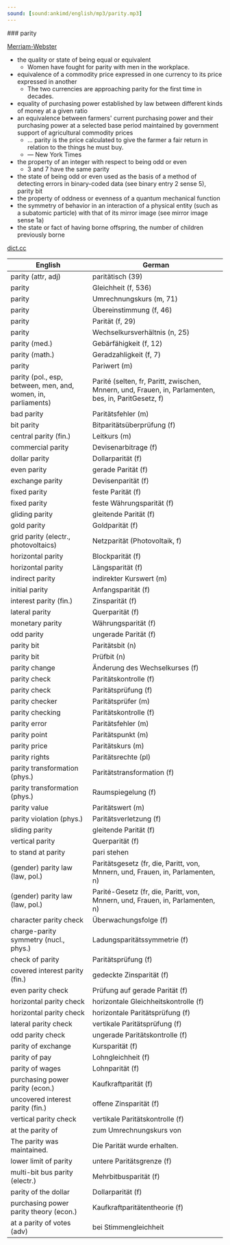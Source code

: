 ```yaml
---
sound: [sound:ankimd/english/mp3/parity.mp3]
---
```


\### parity

[Merriam-Webster](https://www.merriam-webster.com/dictionary/parity)

- the quality or state of being equal or equivalent
    - Women have fought for parity with men in the workplace.
- equivalence of a commodity price expressed in one currency to its price expressed in another
    - The two currencies are approaching parity for the first time in decades.
- equality of purchasing power established by law between different kinds of money at a given ratio
- an equivalence between farmers' current purchasing power and their purchasing power at a selected base period maintained by government support of agricultural commodity prices
    - … parity is the price calculated to give the farmer a fair return in relation to the things he must buy.
    - — New York Times
- the property of an integer with respect to being odd or even
    - 3 and 7 have the same parity
- the state of being odd or even used as the basis of a method of detecting errors in binary-coded data (see binary entry 2 sense 5), parity bit
- the property of oddness or evenness of a quantum mechanical function
- the symmetry of behavior in an interaction of a physical entity (such as a subatomic particle) with that of its mirror image (see mirror image sense 1a)
- the state or fact of having borne offspring, the number of children previously borne

[dict.cc](https://www.dict.cc/parity)

| English        | German       |
| -------------- | ------------ |
| parity (attr, adj) | paritätisch (39) |
| parity | Gleichheit (f, 536) |
| parity | Umrechnungskurs (m, 71) |
| parity | Übereinstimmung (f, 46) |
| parity | Parität (f, 29) |
| parity | Wechselkursverhältnis (n, 25) |
| parity (med.) | Gebärfähigkeit (f, 12) |
| parity (math.) | Geradzahligkeit (f, 7) |
| parity | Pariwert (m) |
| parity (pol., esp, between, men, and, women, in, parliaments) | Parité (selten, fr, Paritt, zwischen, Mnnern, und, Frauen, in, Parlamenten, bes, in, ParitGesetz, f) |
| bad parity | Paritätsfehler (m) |
| bit parity | Bitparitätsüberprüfung (f) |
| central parity (fin.) | Leitkurs (m) |
| commercial parity | Devisenarbitrage (f) |
| dollar parity | Dollarparität (f) |
| even parity | gerade Parität (f) |
| exchange parity | Devisenparität (f) |
| fixed parity | feste Parität (f) |
| fixed parity | feste Währungsparität (f) |
| gliding parity | gleitende Parität (f) |
| gold parity | Goldparität (f) |
| grid parity (electr., photovoltaics) | Netzparität (Photovoltaik, f) |
| horizontal parity | Blockparität (f) |
| horizontal parity | Längsparität (f) |
| indirect parity | indirekter Kurswert (m) |
| initial parity | Anfangsparität (f) |
| interest parity (fin.) | Zinsparität (f) |
| lateral parity | Querparität (f) |
| monetary parity | Währungsparität (f) |
| odd parity | ungerade Parität (f) |
| parity bit | Paritätsbit (n) |
| parity bit | Prüfbit (n) |
| parity change | Änderung des Wechselkurses (f) |
| parity check | Paritätskontrolle (f) |
| parity check | Paritätsprüfung (f) |
| parity checker | Paritätsprüfer (m) |
| parity checking | Paritätskontrolle (f) |
| parity error | Paritätsfehler (m) |
| parity point | Paritätspunkt (m) |
| parity price | Paritätskurs (m) |
| parity rights | Paritätsrechte (pl) |
| parity transformation (phys.) | Paritätstransformation (f) |
| parity transformation (phys.) | Raumspiegelung (f) |
| parity value | Paritätswert (m) |
| parity violation (phys.) | Paritätsverletzung (f) |
| sliding parity | gleitende Parität (f) |
| vertical parity | Querparität (f) |
| to stand at parity | pari stehen |
| (gender) parity law (law, pol.) | Paritätsgesetz (fr, die, Paritt, von, Mnnern, und, Frauen, in, Parlamenten, n) |
| (gender) parity law (law, pol.) | Parité-Gesetz (fr, die, Paritt, von, Mnnern, und, Frauen, in, Parlamenten, n) |
| character parity check | Überwachungsfolge (f) |
| charge-parity symmetry (nucl., phys.) | Ladungsparitätssymmetrie (f) |
| check of parity | Paritätsprüfung (f) |
| covered interest parity (fin.) | gedeckte Zinsparität (f) |
| even parity check | Prüfung auf gerade Parität (f) |
| horizontal parity check | horizontale Gleichheitskontrolle (f) |
| horizontal parity check | horizontale Paritätsprüfung (f) |
| lateral parity check | vertikale Paritätsprüfung (f) |
| odd parity check | ungerade Paritätskontrolle (f) |
| parity of exchange | Kursparität (f) |
| parity of pay | Lohngleichheit (f) |
| parity of wages | Lohnparität (f) |
| purchasing power parity <PPP> (econ.) | Kaufkraftparität (f) |
| uncovered interest parity (fin.) | offene Zinsparität (f) |
| vertical parity check | vertikale Paritätskontrolle (f) |
| at the parity of | zum Umrechnungskurs von |
| The parity was maintained. | Die Parität wurde erhalten. |
| lower limit of parity | untere Paritätsgrenze (f) |
| multi-bit bus parity (electr.) | Mehrbitbusparität (f) |
| parity of the dollar | Dollarparität (f) |
| purchasing power parity theory (econ.) | Kaufkraftparitätentheorie (f) |
| at a parity of votes (adv) | bei Stimmengleichheit |
